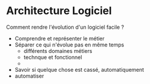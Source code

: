 # Architecture Logiciel

Comment rendre l'évolution d'un logiciel facile ?
- Comprendre et représenter le métier
- Séparer ce qui n'évolue pas en même temps
  - différents domaines métiers
  - technque et fonctionnel
  - 
- Savoir si quelque chose est cassé, automatiquement
- automatiser
